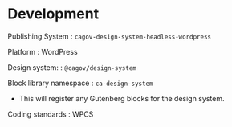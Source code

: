 # Development

Publishing System
: `cagov-design-system-headless-wordpress`

Platform
: WordPress

Design system:
: `@cagov/design-system`

Block library namespace
: `ca-design-system`
* This will register any Gutenberg blocks for the design system.

Coding standards
: WPCS

